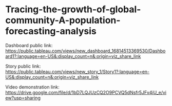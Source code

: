 # Tracing-the-growth-of-global-community-A-population-forecasting-analysis


Dashboard public link: https://public.tableau.com/views/new_dashboard_16814513369530/Dashboard1?:language=en-US&:display_count=n&:origin=viz_share_link

Story public link: https://public.tableau.com/views/new_story_1/Story1?:language=en-US&:display_count=n&:origin=viz_share_link

Video demonstration link: https://drive.google.com/file/d/1bD7LQJUzCQ2O9PCVQ5dNsfr5JFv4iU_e/view?usp=sharing
